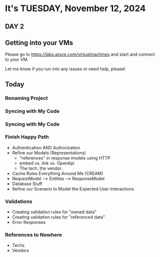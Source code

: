 # It's TUESDAY, November 12, 2024

## DAY 2

## Getting into your VMs

Please go to https://labs.azure.com/virtualmachines and start and connect to your VM.

Let me know if you run into any issues or need help, please!

## Today
### Renaming Project
### Syncing with My Code

### Syncing with My Code

### Finish Happy Path
- Authentication AND Authorization
- Refine our Models (Representations)
    - "references" in response models using HTTP
    - embed vs. link vs. OpenApi
    - The tech, the vendor.
- Cache Rules Everything Around Me (CREAM)
- RequestModel --> Entities --> ResponseModel
- Database Stuff
- Refine our Scenario to Model the Expected User Interactions

### Validations
- Creating validation rules for "owned data"
- Creating validation rules for "referenced data"
- Error Responses

### References to Nowhere
- Techs
- Vendors
